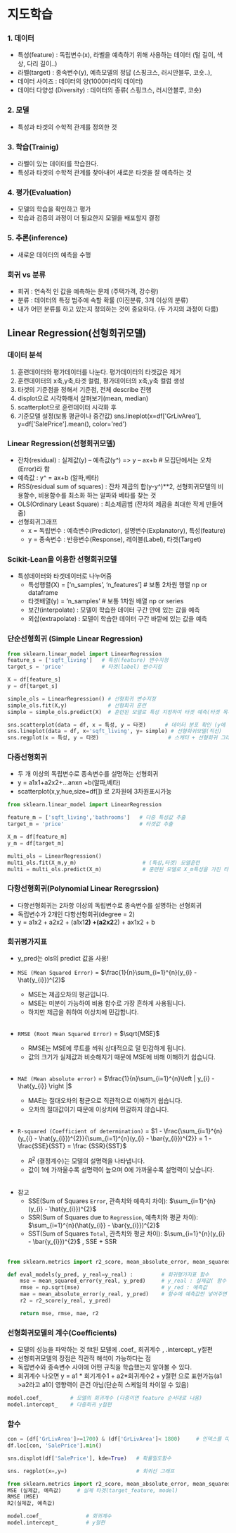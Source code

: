 # 지도학습
### 1. 데이터
- 특성(feature) : 독립변수(x), 라벨을 예측하기 위해 사용하는 데이터 (털 길이, 색상, 다리 길이..)
- 라벨(target) : 종속변수(y), 예측모델의 정답 (스핑크스, 러시안블루, 코숏..),             
- 데이터 사이즈 : 데이터의 양(1000마리의 데이터)
- 데이터 다양성 (Diversity) : 데이터의 종류( 스핑크스, 러시안블루, 코숏)

### 2. 모델
- 특성과 타겟의 수학적 관계를 정의한 것

### 3. 학습(Trainig)
- 라벨이 있는 데이터를 학습한다.
- 특성과 타겟의 수학적 관계를 찾아내어 새로운 타겟을 잘 예측하는 것

### 4. 평가(Evaluation)
- 모델의 학습을 확인하고 평가
- 학습과 검증의 과정이 더 필요한지 모델을 배포할지 결정

### 5. 추론(inference)
- 새로운 데이터의 예측을 수행

### 회귀 vs 분류
- 회귀 : 연속적 인 값을 예측하는 문제 (주택가격, 강수량)
- 분류 : 데이터의 특정 범주에 속할 확률 (이진분류, 3개 이상의 분류)
- 내가 어떤 분류를 하고 있는지 정의하는 것이 중요하다. (두 가지의 과정이 다름)

## Linear Regression(선형회귀모델)
### 데이터 분석
1. 훈련데이터와 평가데이터를 나눈다. 평가데이터의 타겟값은 제거
2. 훈련데이터의 x축,y축,타겟 컬럼, 평가데이터의 x축,y축 컬럼 생성
3. 타겟의 기준점을 정해서 기준점, 전체 describe 진행
4. displot으로 시각화해서 살펴보기(mean, median)
5. scatterplot으로 훈련데이터 시각화 후 
6. 기준모델 설정(보통 평균이나 중간값)
sns.lineplot(x=df['GrLivArea'], y=df['SalePrice'].mean(), color='red')

### Linear Regression(선형회귀모델)
- 잔차(residual) : 실제값(y) – 예측값(y^)  => y – ax+b # 모집단에서는 오차(Error)라 함
- 예측값 : y^ = ax+b (알파,베타)
- RSS(residual sum of squares) : 잔차 제곱의 합(y-y^)**2, 선형회귀모델의 비용함수, 비용함수를 최소화 하는 알파와 베타를 찾는 것
- OLS(Ordinary Least Square) : 최소제곱법 (잔차의 제곱을 최대한 작게 만들어줌)
- 선형회귀그래프
  - x = 독립변수 : 예측변수(Predictor), 설명변수(Explanatory), 특성(feature) 
  - y = 종속변수 : 반응변수(Response), 레이블(Label), 타겟(Target)

### Scikit-Lean을 이용한 선형회귀모델
- 특성데이터와 타겟데이터로 나누어줌
  - 특성행렬(X) = [‘n_samples’, ‘n_features’] # 보통 2차원 행렬 np or dataframe
  - 타겟배열(y) = ‘n_samples’ # 보통 1차원 배열 np or series
  - 보간(interpolate) : 모델이 학습한 데이터 구간 안에 있는 값을 예측
  - 외삽(extrapolate) : 모델이 학습한 데이터 구간 바깥에 있는 값을 예측

### 단순선형회귀 (Simple Linear Regression)
```python
from sklearn.linear_model import LinearRegression
feature_s = ['sqft_living']   # 특성(feature) 변수지정
target_s = 'price'            # 타겟(label) 변수지정

X = df[feature_s]
y = df[target_s]

simple_ols = LinearRegression() # 선형회귀 변수지정
simple_ols.fit(X,y)             # 선형회귀 훈련
simple = simple_ols.predict(X)  # 훈련된 모델로 특성 지정하여 타겟 예측(타겟 목록)

sns.scatterplot(data = df, x = 특성, y = 타겟)      # 데이터 분포 확인 (y에 예측값 넣으면 선형회귀선처럼 나옴)
sns.lineplot(data = df, x='sqft_living', y= simple) # 선형회귀모델(직선)
sns.regplot(x = 특성, y = 타겟)                      # 스캐터 + 선형회귀 그래프
```
### 다중선형회귀
- 두 개 이상의 독립변수로 종속변수를 설명하는 선형회귀
- y = a1x1+a2x2+...anxn +b(알파,베타)
- scatterplot(x,y,hue,size=df[]) 로 2차원에 3차원표시가능
```python
from sklearn.linear_model import LinearRegression 

feature_m = ['sqft_living','bathrooms']   # 다중 특성값 추출
target_m = 'price'                        # 타겟값 추출

X_m = df[feature_m]
y_m = df[target_m]

multi_ols = LinearRegression()             
multi_ols.fit(X_m,y_m)                     # (특성,타겟) 모델훈련
multi = multi_ols.predict(X_m)             # 훈련된 모델로 X_m특성을 가진 타겟 예측
```
### 다항선형회귀(Polynomial Linear Reregrssion)
- 다항선형회귀는 2차항 이상의 독립변수로 종속변수를 설명하는 선형회귀
- 독립변수가 2개인 다항선형회귀(degree = 2)
- y = a1x2 + a2x2 + (a1x1**2) +(a2x2**2) + ax1x2 + b


### 회귀평가지표
- y_pred는 ols의 predict 값을 사용!
* `MSE (Mean Squared Error)` = $\frac{1}{n}\sum_{i=1}^{n}(y_{i} - \hat{y_{i}})^{2}$
    - MSE는 제곱오차의 평균입니다.
    - MSE는 미분이 가능하여 비용 함수로 가장 흔하게 사용됩니다.
    - 하지만 제곱을 취하여 이상치에 민감합니다.
<br></br>

* `RMSE (Root Mean Squared Error)` = $\sqrt{MSE}$
    - RMSE는 MSE에 루트를 씌워 상대적으로 덜 민감하게 됩니다.
    - 값의 크기가 실제값과 비슷해지기 때문에 MSE에 비해 이해하기 쉽습니다.
<br></br>

* `MAE (Mean absolute error)` = $\frac{1}{n}\sum_{i=1}^{n}\left | y_{i} - \hat{y_{i}} \right |$
    - MAE는 절대오차의 평균으로 직관적으로 이해하기 쉽습니다.
    - 오차의 절대값이기 때문에 이상치에 민감하지 않습니다.
<br></br>

* `R-squared (Coefficient of determination)` = $1 - \frac{\sum_{i=1}^{n}(y_{i} - \hat{y_{i}})^{2}}{\sum_{i=1}^{n}(y_{i} - \bar{y_{i}})^{2}} = 1 - \frac{SSE}{SST} = \frac {SSR}{SST}$
    - $R^2$ (결정계수)는 모델의 설명력을 나타냅니다.
    - 값이 1에 가까울수록 설명력이 높으며 0에 가까울수록 설명력이 낮습니다.
<br></br>

- 참고
    - SSE(Sum of Squares `Error`, 관측치와 예측치 차이): $\sum_{i=1}^{n}(y_{i} - \hat{y_{i}})^{2}$
    - SSR(Sum of Squares due to `Regression`, 예측치와 평균 차이): $\sum_{i=1}^{n}(\hat{y_{i}} - \bar{y_{i}})^{2}$
    - SST(Sum of Squares `Total`, 관측치와 평균 차이): $\sum_{i=1}^{n}(y_{i} - \bar{y_{i}})^{2}$ , SSE + SSR
<br></br>
```python
from sklearn.metrics import r2_score, mean_absolute_error, mean_squared_error # r2 mae mse 임포트

def eval_models(y_pred, y_real=y_real) :         # 회귀평가지표 함수
    mse = mean_squared_error(y_real, y_pred)     # y_real : 실제값( 함수 앞에 미리 지정해둬야함)
    rmse = np.sqrt(mse)                          # y_red : 예측값
    mae = mean_absolute_error(y_real, y_pred)    # 함수에 예측값만 넣어주면 됨 
    r2 = r2_score(y_real, y_pred)

    return mse, rmse, mae, r2
```

### 선형회귀모델의 계수(Coefficients)
- 모델의 성능을 파악하는 것 fit된 모델에  .coef_ 회귀계수 , .intercept_ y절편
- 선형회귀모델의 장점은 직관적 해석이 가능하다는 점
- 독립변수와 종속변수 사이에 어떤 규칙을 학습했는지 알아볼 수 있다.
-  회귀계수 나오면 y = a1 * 회기계수1 + a2*회귀계수2 + y절편 으로 표현가능(a1 >a2라고 a1이 영향력이 큰건 아님(단순히 스케일의 차이일 수 있음)
```python
model.coef_         # 모델의 회귀계수 (다중이면 feature 순서대로 나옴)
model.intercept_    # 다중회귀 y절편
```

### 함수
```python
con = (df['GrLivArea']>=1700) & (df['GrLivArea']< 1800)     # 인덱스를 따로 설정하지 않아도 loc가능
df.loc[con, 'SalePrice'].min()  

sns.displot(df['SalePrice'], kde=True)   # 확률밀도함수

sns. regplot(x=,y=)                      # 회귀선 그래프 

from sklearn.metrics import r2_score, mean_absolute_error, mean_squared_error  
MSE (실제값, 예측값)     # 실제 타겟(target_feature, model)
RMSE (MSE)
R2(실제값, 예측값)

model.coef_              # 회귀계수  
model.intercept_         # y절편

```                            
